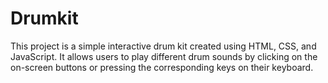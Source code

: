 # Drumkit
This project is a simple interactive drum kit created using HTML, CSS, and JavaScript. It allows users to play different drum sounds by clicking on the on-screen buttons or pressing the corresponding keys on their keyboard. 
